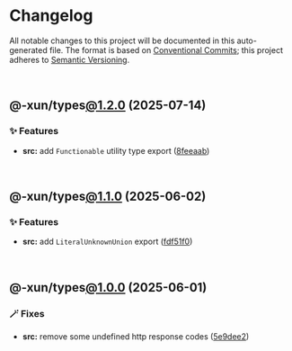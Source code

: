 # Changelog

All notable changes to this project will be documented in this auto-generated
file. The format is based on [Conventional Commits][1];
this project adheres to [Semantic Versioning][2].

<br />

## @-xun/types[@1.2.0][3] (2025-07-14)

### ✨ Features

- **src:** add `Functionable` utility type export ([8feeaab][4])

<br />

## @-xun/types[@1.1.0][5] (2025-06-02)

### ✨ Features

- **src:** add `LiteralUnknownUnion` export ([fdf51f0][6])

<br />

## @-xun/types[@1.0.0][7] (2025-06-01)

### 🪄 Fixes

- **src:** remove some undefined http response codes ([5e9dee2][8])

[1]: https://conventionalcommits.org
[2]: https://semver.org
[3]: https://github.com/Xunnamius/typescript-utils/compare/@-xun/types@1.1.0...@-xun/types@1.2.0
[4]: https://github.com/Xunnamius/typescript-utils/commit/8feeaab0102b1b5b8c8b4b579bec9fbb9228b097
[5]: https://github.com/Xunnamius/typescript-utils/compare/@-xun/types@1.0.0...@-xun/types@1.1.0
[6]: https://github.com/Xunnamius/typescript-utils/commit/fdf51f054cd781a3d6a321e042c8c4be6e826dc6
[7]: https://github.com/Xunnamius/typescript-utils/compare/@-xun/types@0.0.0-init...@-xun/types@1.0.0
[8]: https://github.com/Xunnamius/typescript-utils/commit/5e9dee267a428e6a14198d476dd47956f428e67b
